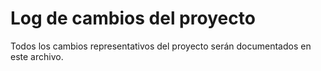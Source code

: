 # Log de cambios del proyecto
Todos los cambios representativos del proyecto serán documentados en este archivo.
